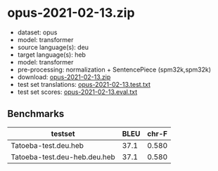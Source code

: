 # opus-2021-02-13.zip

* dataset: opus
* model: transformer
* source language(s): deu
* target language(s): heb
* model: transformer
* pre-processing: normalization + SentencePiece (spm32k,spm32k)
* download: [opus-2021-02-13.zip](https://object.pouta.csc.fi/Tatoeba-MT-models/deu-heb/opus-2021-02-13.zip)
* test set translations: [opus-2021-02-13.test.txt](https://object.pouta.csc.fi/Tatoeba-MT-models/deu-heb/opus-2021-02-13.test.txt)
* test set scores: [opus-2021-02-13.eval.txt](https://object.pouta.csc.fi/Tatoeba-MT-models/deu-heb/opus-2021-02-13.eval.txt)

## Benchmarks

| testset               | BLEU  | chr-F |
|-----------------------|-------|-------|
| Tatoeba-test.deu.heb 	| 37.1 	| 0.580 |
| Tatoeba-test.deu-heb.deu.heb 	| 37.1 	| 0.580 |

